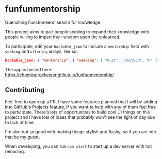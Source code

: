 # funfunmentorship
Quenching Functioneers' search for knowledge

This project aims to pair people seeking to expand their knowledge with people willing to impart their wisdom upon the unlearned.

To participate, edit your `hackable_json` to include a `mentorship` field with `seeking` and `offering` arrays, like so:

```json
hackable_json: { "mentorship": { "seeking": [ "Rust", "Unity3D", "R" ], "offering": [ "VanillaJS", "Angular", "Drupal" ] }}
```

The app is hosted here: https://chemicalrocketeer.github.io/funfunmentorship/

## Contributing
Feel free to open up a PR, I have some features planned that I will be adding into GitHub's Projects feature,
if you want to help with any of them feel free to participate.
There's lots of opportunities to build cool UI things on this project and I have lots of ideas
that probably won't see the light of day due to lack of time.

I'm also not so good with making things stylish and flashy, so if you are into that be my guest.

When developing, you can run `npm start` to start up a dev server with hot reloading.

